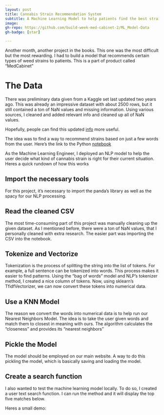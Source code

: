 ```yaml
---
layout: post
title: Cannabis Strain Recommendation System 
subtitle: A Machine Learning Model to help patients find the best strain  
image:
gh-repo: https://github.com/build-week-med-cabinet-2/ML_Model-Data
gh-badge: [star]

---
```

Another month, another project in the books. This one was the most difficult but the most rewarding. I had to build a model that recommends certain types of weed strains to patients. This is a part of product called “MedCabinet”

# The Data

There was preliminary data given from a Kaggle set last updated two years ago. This was already an impressive dataset with about 2500 rows, but it still contained a ton of NaN values and missing information. Using various sources, I cleaned and added relevant info and cleaned up all of NaN values.

Hopefully, people can find this updated [info](https://www.kaggle.com/nvisagan/cannabis-strains-features) more useful.

The idea was to find a way to recommend strains based on just a few words from the user. Here’s the link to the Python [notebook](https://github.com/build-week-med-cabinet-2/ML_Model-Data/blob/master/ML%20Notebook/Strain_Recommender.ipynb)

As the Machine Learning Engineer, I deployed an NLP model to help the user decide what kind of cannabis strain is right for their current situation.
Heres a quick rundown of how this works
## Import the necessary tools
For this project, it’s necessary to import the panda’s library as well as the spacy for our NLP processing.

## Read the cleaned CSV
The most time-consuming part of this project was manually cleaning up the given dataset. As I mentioned before, there were a ton of NaN values, that I personally cleaned with extra research. The easier part was importing the CSV into the notebook.

## Tokenize and Vectorize
Tokenization is the process of splitting the string into the list of tokens. For example, a full sentence can be tokenized into words. This process makes it easier to find patterns. Using the “bag of words” model and NLP’s tokenizer method, I created a nice column of tokens. Now, using sklearn’s TfidfVectorizer, we can now convert these tokens into numerical data.

## Use a KNN Model
The reason we convert the words into numerical data is to help run our Nearest Neighbors Model. The idea is to take the user given words and match them to closest in meaning with ours. The algorithm calculates the “closeness” and provides its “nearest neighbors”  

## Pickle the Model 
The model should be employed on our main website. A way to do this pickling the model, which is basically saving and loading the model. 

## Create a search function
I also wanted to test the machine learning model locally. To do so, I created a user text search function. I can run the method and it will display the top five matches below.

Heres a small demo:








